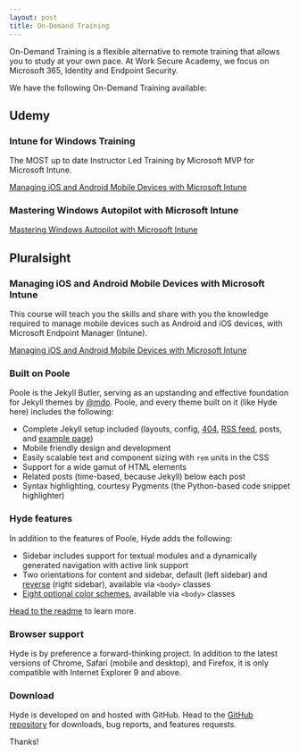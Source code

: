 ```yaml
---
layout: post
title: On-Demand Training
---
```


On-Demand Training is a flexible alternative to remote training that allows you to study at your own pace. At Work Secure Academy, we focus on Microsoft 365, Identity and Endpoint Security.

We have the following On-Demand Training available:

## Udemy
### Intune for Windows Training

The MOST up to date Instructor Led Training by Microsoft MVP for Microsoft Intune.

[Managing iOS and Android Mobile Devices with Microsoft Intune](https://www.udemy.com/course/learn-intune/?referralCode=0751E019FC0DD131052C)


### Mastering Windows Autopilot with Microsoft Intune
[Mastering Windows Autopilot with Microsoft Intune](https://www.udemy.com/course/learn-autopilot/?referralCode=94AFFCBCF86711D7ACC1)


## Pluralsight
### Managing iOS and Android Mobile Devices with Microsoft Intune

This course will teach you the skills and share with you the knowledge required to manage mobile devices such as Android and iOS devices, with Microsoft Endpoint Manager (Intune).

[Managing iOS and Android Mobile Devices with Microsoft Intune](https://www.pluralsight.com/courses/ios-android-mobile-devices-microsoft-intune-managing)







### Built on Poole

Poole is the Jekyll Butler, serving as an upstanding and effective foundation for Jekyll themes by [@mdo](https://twitter.com/mdo). Poole, and every theme built on it (like Hyde here) includes the following:

* Complete Jekyll setup included (layouts, config, [404](/404), [RSS feed](/atom.xml), posts, and [example page](/about))
* Mobile friendly design and development
* Easily scalable text and component sizing with `rem` units in the CSS
* Support for a wide gamut of HTML elements
* Related posts (time-based, because Jekyll) below each post
* Syntax highlighting, courtesy Pygments (the Python-based code snippet highlighter)

### Hyde features

In addition to the features of Poole, Hyde adds the following:

* Sidebar includes support for textual modules and a dynamically generated navigation with active link support
* Two orientations for content and sidebar, default (left sidebar) and [reverse](https://github.com/poole/lanyon#reverse-layout) (right sidebar), available via `<body>` classes
* [Eight optional color schemes](https://github.com/poole/hyde#themes), available via `<body>` classes

[Head to the readme](https://github.com/poole/hyde#readme) to learn more.

### Browser support

Hyde is by preference a forward-thinking project. In addition to the latest versions of Chrome, Safari (mobile and desktop), and Firefox, it is only compatible with Internet Explorer 9 and above.

### Download

Hyde is developed on and hosted with GitHub. Head to the <a href="https://github.com/poole/hyde">GitHub repository</a> for downloads, bug reports, and features requests.

Thanks!

